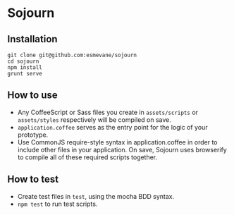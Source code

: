# Sojourn

## Installation

```
git clone git@github.com:esmevane/sojourn
cd sojourn
npm install
grunt serve
```

## How to use

* Any CoffeeScript or Sass files you create in `assets/scripts` or `assets/styles` respectively will be compiled on save.
* `application.coffee` serves as the entry point for the logic of your prototype.
* Use CommonJS require-style syntax in application.coffee in order to include other files in your application.  On save, Sojourn uses browserify to compile all of these required scripts together.

## How to test

* Create test files in `test`, using the mocha BDD syntax.
* `npm test` to run test scripts.